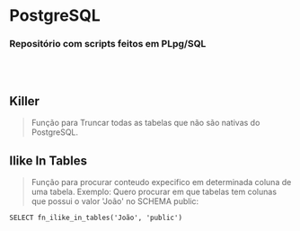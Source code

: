 # PostgreSQL
### Repositório com scripts feitos em PLpg/SQL

<br>
<br>

## Killer
>Função para Truncar todas as tabelas que não são nativas do PostgreSQL.

## Ilike In Tables
>Função para procurar conteudo expecifico em determinada coluna de uma tabela.
Exemplo: Quero procurar em que tabelas tem colunas que possui o valor 'João' no SCHEMA public: 

```
SELECT fn_ilike_in_tables('João', 'public')
```
